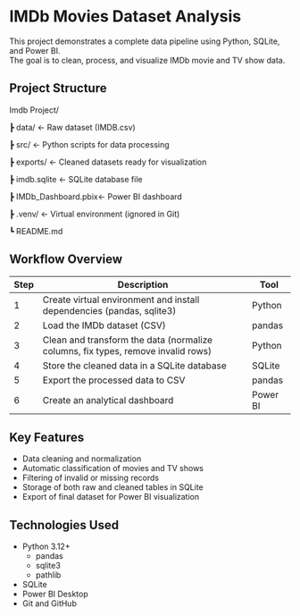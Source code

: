 # IMDb Movies Dataset Analysis

This project demonstrates a complete data pipeline using Python, SQLite, and Power BI.  
The goal is to clean, process, and visualize IMDb movie and TV show data.


## Project Structure

Imdb Project/

┣ data/ ← Raw dataset (IMDB.csv)

┣ src/ ← Python scripts for data processing

┣ exports/ ← Cleaned datasets ready for visualization

┣ imdb.sqlite ← SQLite database file

┣ IMDb_Dashboard.pbix← Power BI dashboard

┣ .venv/ ← Virtual environment (ignored in Git)

┗ README.md


## Workflow Overview

| Step | Description | Tool |
|------|--------------|------|
| 1 | Create virtual environment and install dependencies (pandas, sqlite3) | Python |
| 2 | Load the IMDb dataset (CSV) | pandas |
| 3 | Clean and transform the data (normalize columns, fix types, remove invalid rows) | Python |
| 4 | Store the cleaned data in a SQLite database | SQLite |
| 5 | Export the processed data to CSV | pandas |
| 6 | Create an analytical dashboard | Power BI |


## Key Features

- Data cleaning and normalization  
- Automatic classification of movies and TV shows  
- Filtering of invalid or missing records  
- Storage of both raw and cleaned tables in SQLite  
- Export of final dataset for Power BI visualization  


## Technologies Used

- Python 3.12+  
  - pandas  
  - sqlite3  
  - pathlib  
- SQLite  
- Power BI Desktop  
- Git and GitHub  

